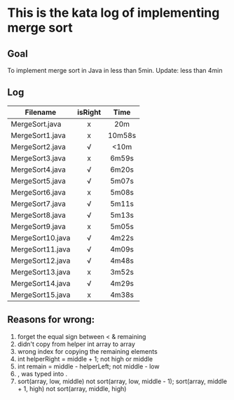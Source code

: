 # This is the kata log of implementing merge sort

## Goal
To implement merge sort in Java in less than 5min.
Update: less than 4min

## Log

| Filename           | isRight    | Time |
| ------------------ |:----------:|:----:|
|   MergeSort.java   |x           |20m   |
|   MergeSort1.java  |x           |10m58s|
|   MergeSort2.java  |√           |<10m  |
| MergeSort3.java    |x           |6m59s |
| MergeSort4.java    |√           |6m20s |
| MergeSort5.java    |√           |5m07s |
| MergeSort6.java    |x           |5m08s |
| MergeSort7.java    |√           |5m11s |
| MergeSort8.java    |√           |5m13s |
| MergeSort9.java    |x           |5m05s |
| MergeSort10.java   |√           |4m22s |
| MergeSort11.java   |√           |4m09s |
| MergeSort12.java   |√           |4m48s |
| MergeSort13.java   |x           |3m52s |
| MergeSort14.java   |√           |4m29s |
| MergeSort15.java   |x           |4m38s |

## Reasons for wrong:
1. forget the equal sign between < & remaining
2. didn't copy from helper int array to array
3. wrong index for copying the remaining elements
4. int helperRight = middle + 1; not high or middle
5. int remain = middle - helperLeft; not middle - low
6. , was typed into .
7. sort(array, low, middle) not sort(array, low, middle - 1); sort(array, middle + 1, high) not sort(array, middle, high)
